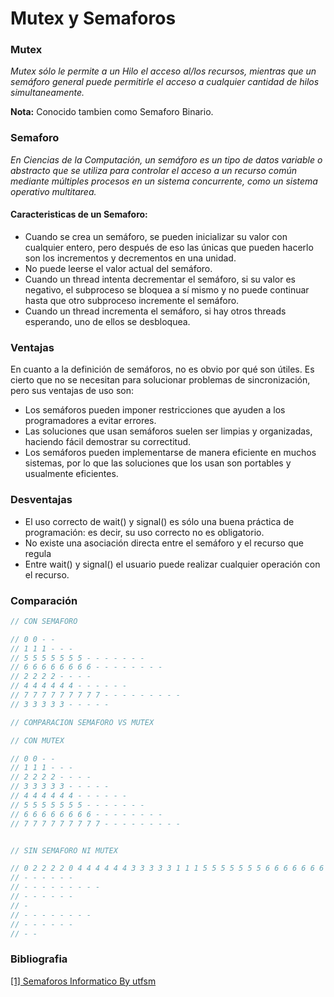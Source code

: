 # Mutex y Semaforos

### Mutex

*Mutex sólo le permite a un Hilo el acceso al/los recursos, mientras que un semáforo general puede permitirle el acceso a cualquier cantidad de hilos simultaneamente.*

**Nota:** Conocido tambien como Semaforo Binario.

### Semaforo

*En Ciencias de la Computación, un semáforo es un tipo de datos variable o abstracto que se utiliza para controlar el acceso a un recurso común mediante múltiples procesos en un sistema concurrente, como un sistema operativo multitarea.*

#### Caracteristicas de un Semaforo:

* Cuando se crea un semáforo, se pueden inicializar su valor con cualquier entero, pero después de eso las únicas que pueden hacerlo son los incrementos y decrementos en una unidad.
* No puede leerse el valor actual del semáforo.
* Cuando un thread intenta decrementar el semáforo, si su valor es negativo, el subproceso se bloquea a sí mismo y no puede continuar hasta que otro subproceso incremente el semáforo.
* Cuando un thread incrementa el semáforo, si hay otros threads esperando, uno de ellos se desbloquea.

### Ventajas
En cuanto a la definición de semáforos, no es obvio por qué son útiles. Es cierto que no se necesitan para solucionar problemas de sincronización, pero sus ventajas de uso son:

* Los semáforos pueden imponer restricciones que ayuden a los programadores a evitar errores.
* Las soluciones que usan semáforos suelen ser limpias y organizadas, haciendo fácil demostrar su correctitud.
* Los semáforos pueden implementarse de manera eficiente en muchos sistemas, por lo que las soluciones que los usan son portables y usualmente eficientes.

### Desventajas
* El uso correcto de wait() y signal() es sólo una buena práctica de programación: es decir, su uso correcto no es obligatorio.
* No existe una asociación directa entre el semáforo y el recurso que regula
* Entre wait() y signal() el usuario puede realizar cualquier operación con el recurso.

### Comparación

```c++
// CON SEMAFORO

// 0 0 - - 
// 1 1 1 - - - 
// 5 5 5 5 5 5 5 - - - - - - - 
// 6 6 6 6 6 6 6 6 - - - - - - - - 
// 2 2 2 2 - - - - 
// 4 4 4 4 4 4 - - - - - - 
// 7 7 7 7 7 7 7 7 7 - - - - - - - - - 
// 3 3 3 3 3 - - - - - 

// COMPARACION SEMAFORO VS MUTEX

// CON MUTEX

// 0 0 - - 
// 1 1 1 - - - 
// 2 2 2 2 - - - - 
// 3 3 3 3 3 - - - - - 
// 4 4 4 4 4 4 - - - - - - 
// 5 5 5 5 5 5 5 - - - - - - - 
// 6 6 6 6 6 6 6 6 - - - - - - - - 
// 7 7 7 7 7 7 7 7 7 - - - - - - - - - 


// SIN SEMAFORO NI MUTEX

// 0 2 2 2 2 0 4 4 4 4 4 4 3 3 3 3 3 1 1 1 5 5 5 5 5 5 5 6 6 6 6 6 6 6 6 7 7 7 7 7 7 7 7 7 - - - - - - 
// - - - - - - 
// - - - - - - - - - 
// - - - - - - 
// - 
// - - - - - - - - 
// - - - - - - 
// - - 
```

### Bibliografia
[[1] Semaforos Informatico By utfsm](http://wiki.inf.utfsm.cl/index.php?title=Semaforos)